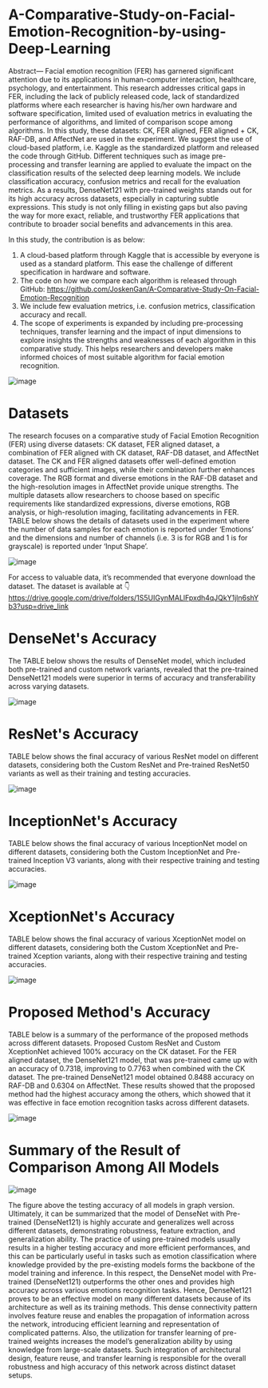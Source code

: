# A-Comparative-Study-on-Facial-Emotion-Recognition-by-using-Deep-Learning

Abstract— Facial emotion recognition (FER) has garnered significant attention due to its applications in human-computer interaction, healthcare, psychology, and entertainment. This research addresses critical gaps in FER, including the lack of publicly released code, lack of standardized platforms where each researcher is having his/her own hardware and software specification, limited used of evaluation metrics in evaluating the performance of algorithms, and limited of comparison scope among algorithms. In this study, these datasets: CK, FER aligned, FER aligned + CK, RAF-DB, and AffectNet are used in the experiment. We suggest the use of cloud-based platform, i.e. Kaggle as the standardized platform and released the code through GitHub. Different techniques such as image pre-processing and transfer learning are applied to evaluate the impact on the classification results of the selected deep learning models. We include classification accuracy, confusion metrics and recall for the evaluation metrics. As a results, DenseNet121 with pre-trained weights stands out for its high accuracy across datasets, especially in capturing subtle expressions. This study is not only filling in existing gaps but also paving the way for more exact, reliable, and trustworthy FER applications that contribute to broader social benefits and advancements in this area.

In this study, the contribution is as below: 
1.	A cloud-based platform through Kaggle that is accessible by everyone is used as a standard platform. This ease the challenge of different specification in hardware and software.
2.	The code on how we compare each algorithm is released through GitHub: https://github.com/JoskenGan/A-Comparative-Study-On-Facial-Emotion-Recognition 
3.	We include few evaluation metrics, i.e. confusion metrics, classification accuracy and recall. 
4.	The scope of experiments is expanded by including pre-processing techniques, transfer learning and the impact of input dimensions to explore insights the strengths and weaknesses of each algorithm in this comparative study. This helps researchers and developers make informed choices of most suitable algorithm for facial emotion recognition.

![image](https://github.com/JoskenGan/A-Comparative-Study-On-Facial-Emotion-Recognition/assets/168083511/d7ada16f-ee18-43e5-b233-878096c14af8)


# Datasets

The research focuses on a comparative study of Facial Emotion Recognition (FER) using diverse datasets: CK dataset, FER aligned dataset, a combination of FER aligned with CK dataset, RAF-DB dataset, and AffectNet dataset. The CK and FER aligned datasets offer well-defined emotion categories and sufficient images, while their combination further enhances coverage. The RGB format and diverse emotions in the RAF-DB dataset and the high-resolution images in AffectNet provide unique strengths. The multiple datasets allow researchers to choose based on specific requirements like standardized expressions, diverse emotions, RGB analysis, or high-resolution imaging, facilitating advancements in FER. TABLE below shows the details of datasets used in the experiment where the number of data samples for each emotion is reported under ‘Emotions’ and the dimensions and number of channels (i.e. 3 is for RGB and 1 is for grayscale) is reported under ‘Input Shape’.

![image](https://github.com/JoskenGan/A-Comparative-Study-On-Facial-Emotion-Recognition/assets/168083511/8d52871d-30f0-4b94-ab3c-0f4ffabbc95c)


For access to valuable data, it’s recommended that everyone download the dataset. The dataset is available at 👇https://drive.google.com/drive/folders/1S5UIGynMALlFpxdh4qJQkY1jln6shYb3?usp=drive_link 

# DenseNet's Accuracy

The TABLE below shows the results of DenseNet model, which included both pre-trained and custom network variants, revealed that the pre-trained DenseNet121 models were superior in terms of accuracy and transferability across varying datasets.

![image](https://github.com/JoskenGan/A-Comparative-Study-On-Facial-Emotion-Recognition/assets/168083511/b87a1d22-3948-48e9-9b3c-dd9a9f8e45a0)


# ResNet's Accuracy

TABLE below shows the final accuracy of various ResNet model on different datasets, considering both the Custom ResNet and Pre-trained ResNet50 variants as well as their training and testing accuracies.

![image](https://github.com/JoskenGan/A-Comparative-Study-On-Facial-Emotion-Recognition/assets/168083511/002f6c5a-5a68-48cb-a13a-354c0dae986e)


# InceptionNet's Accuracy

TABLE below shows the final accuracy of various InceptionNet model on different datasets, considering both the Custom InceptionNet and Pre-trained Inception V3 variants, along with their respective training and testing accuracies.

![image](https://github.com/JoskenGan/A-Comparative-Study-On-Facial-Emotion-Recognition/assets/168083511/b9e6d707-c19d-4298-9072-fd2617da6e65)


# XceptionNet's Accuracy

TABLE below shows the final accuracy of various XceptionNet model on different datasets, considering both the Custom XceptionNet and Pre-trained Xception variants, along with their respective training and testing accuracies.

![image](https://github.com/JoskenGan/A-Comparative-Study-On-Facial-Emotion-Recognition/assets/168083511/56e8fc1a-93d9-478d-bd1d-7379ae4f5197)



# Proposed Method's Accuracy

TABLE below is a summary of the performance of the proposed methods across different datasets. Proposed Custom ResNet and Custom XceptionNet achieved 100% accuracy on the CK dataset. For the FER aligned dataset, the DenseNet121 model, that was pre-trained came up with an accuracy of 0.7318, improving to 0.7763 when combined with the CK dataset. The pre-trained DenseNet121 model obtained 0.8488 accuracy on RAF-DB and 0.6304 on AffectNet. These results showed that the proposed method had the highest accuracy among the others, which showed that it was effective in face emotion recognition tasks across different datasets.

![image](https://github.com/JoskenGan/A-Comparative-Study-On-Facial-Emotion-Recognition/assets/168083511/06e1d6b4-1186-4c30-be62-cfb0e61bb8ca)


# Summary of the Result of Comparison Among All Models

![image](https://github.com/JoskenGan/A-Comparative-Study-On-Facial-Emotion-Recognition/assets/168083511/945fb34a-4ed7-4f9d-863d-47d49a066143)


The figure above the testing accuracy of all models in graph version. Ultimately, it can be summarized that the model of DenseNet with Pre-trained (DenseNet121) is highly accurate and generalizes well across different datasets, demonstrating robustness, feature extraction, and generalization ability. The practice of using pre-trained models usually results in a higher testing accuracy and more efficient performances, and this can be particularly useful in tasks such as emotion classification where knowledge provided by the pre-existing models forms the backbone of the model training and inference. In this respect, the DenseNet model with Pre-trained (DenseNet121) outperforms the other ones and provides high accuracy across various emotions recognition tasks. Hence, DenseNet121 proves to be an effective model on many different datasets because of its architecture as well as its training methods. This dense connectivity pattern involves feature reuse and enables the propagation of information across the network, introducing efficient learning and representation of complicated patterns. Also, the utilization for transfer learning of pre-trained weights increases the model’s generalization ability by using knowledge from large-scale datasets. Such integration of architectural design, feature reuse, and transfer learning is responsible for the overall robustness and high accuracy of this network across distinct dataset setups. 
